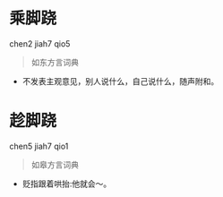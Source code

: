 # 乘脚跷
chen2 jiah7 qio5
> 如东方言词典
- 不发表主观意见，别人说什么，自己说什么，随声附和。

# 趁脚跷
chen5 jiah7 qio1
> 如皋方言词典
- 贬指跟着哄抬:他就会～。

